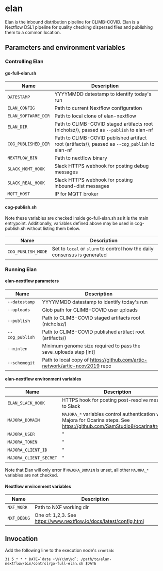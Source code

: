 # elan

Elan is the inbound distribution pipeline for CLIMB-COVID.
Elan is a Nextflow DSL1 pipeline for quality checking dispersed files and publishing them to a common location.

## Parameters and environment variables

### Controlling Elan

#### go-full-elan.sh

| Name | Description |
| ---- | ----------- |
| `DATESTAMP` | YYYYMMDD datestamp to identify today's run |
| `ELAN_CONFIG` | Path to current Nextflow configuration |
| `ELAN_SOFTWARE_DIR` | Path to local clone of elan-nextflow |
| `ELAN_DIR` | Path to CLIMB-COVID staged artifacts root (nicholsz/), passed as `--publish` to elan-nf |
| `COG_PUBLISHED_DIR` | Path to CLIMB-COVID published artifact root (artifacts/), passed as `--cog_publish` to elan-nf |
| `NEXTFLOW_BIN` | Path to nextflow binary |
| `SLACK_MGMT_HOOK` | Slack HTTPS webhook for posting debug messages |
| `SLACK_REAL_HOOK` | Slack HTTPS webhook for posting inbound-dist messages |
| `MQTT_HOST` | IP for MQTT broker |

#### cog-publish.sh

Note these variables are checked inside go-full-elan.sh as it is the main entrypoint.
Additionally, variables defined above may be used in cog-publish.sh without listing them below.

| Name | Description |
| ---- | ----------- |
| `COG_PUBLISH_MODE` | Set to `local` or `slurm` to control how the daily consensus is generated |


### Running Elan

#### elan-nextflow parameters

| Name | Description |
| ---- | ----------- |
| `--datestamp` | YYYYMMDD datestamp to identify today's run |
| `--uploads` | Glob path for CLIMB-COVID user uploads |
| `--publish` | Path to CLIMB-COVID staged artifacts root (nicholsz/) |
| `--cog_publish` | Path to CLIMB-COVID published artifact root (artifacts/) |
| `--minlen` | Minimum genome size required to pass the save_uploads step [int] |
| `--schemegit` | Path to local copy of https://github.com/artic-network/artic-ncov2019 repo |


#### elan-nextflow environment variables

| Name | Description |
| ---- | ----------- |
| `ELAN_SLACK_HOOK` | HTTPS hook for posting post-resolve messages to Slack |
| `MAJORA_DOMAIN` | `MAJORA_*` variables control authentication with Majora for Ocarina steps. See https://github.com/SamStudio8/ocarina#readme |
| `MAJORA_USER` | " |
| `MAJORA_TOKEN` | " |
| `MAJORA_CLIENT_ID` | " |
| `MAJORA_CLIENT_SECRET` | " |

Note that Elan will only error if `MAJORA_DOMAIN` is unset, all other `MAJORA_*` variables are not checked.

#### Nextflow environment variables

| Name | Description |
| ---- | ----------- |
| `NXF_WORK` | Path to NXF working dir |
| `NXF_DEBUG` | One of: 1,2,3. See https://www.nextflow.io/docs/latest/config.html |


## Invocation

Add the following line to the execution node's `crontab`:

```
31 5 * * * DATE=`date +\%Y\%m\%d`; /path/to/elan-nextflow/bin/control/go-full-elan.sh $DATE
```

